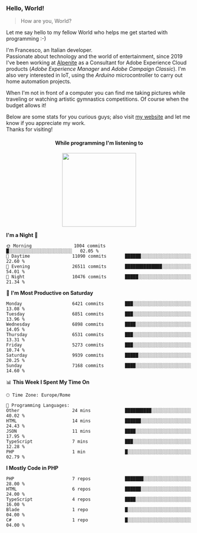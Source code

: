 ### Hello, World!

> How are you, World?

Let me say hello to my fellow World who helps me get started with programming :-)

I'm Francesco, an Italian developer.  
Passionate about technology and the world of entertainment, since 2019 I've been working at [Alpenite](https://www.alpenite.com) as a Consultant for Adobe Experience Cloud products (*Adobe Experience Manager* and *Adobe Campaign Classic*). I'm also very interested in IoT, using the *Arduino* microcontroller to carry out home automation projects.

When I'm not in front of a computer you can find me taking pictures while traveling or watching artistic gymnastics competitions. Of course when the budget allows it!

Below are some stats for you curious guys; also visit [my website](https://www.francescorega.eu) and let me know if you appreciate my work.  
Thanks for visiting!

<div align="center">
  <h4>While programming I'm listening to</h4>
  <a href="https://apps.francescorega.eu/now-playing/11147232609" target="_blank"><img src="https://apps.francescorega.eu/now-playing/11147232609" width="200"></a>
</div>

<!--START_SECTION:waka-->
**I'm a Night 🦉** 

```text
🌞 Morning                1004 commits        █░░░░░░░░░░░░░░░░░░░░░░░░   02.05 % 
🌆 Daytime                11090 commits       ██████░░░░░░░░░░░░░░░░░░░   22.60 % 
🌃 Evening                26511 commits       ██████████████░░░░░░░░░░░   54.01 % 
🌙 Night                  10476 commits       █████░░░░░░░░░░░░░░░░░░░░   21.34 % 
```
📅 **I'm Most Productive on Saturday** 

```text
Monday                   6421 commits        ███░░░░░░░░░░░░░░░░░░░░░░   13.08 % 
Tuesday                  6851 commits        ███░░░░░░░░░░░░░░░░░░░░░░   13.96 % 
Wednesday                6898 commits        ████░░░░░░░░░░░░░░░░░░░░░   14.05 % 
Thursday                 6531 commits        ███░░░░░░░░░░░░░░░░░░░░░░   13.31 % 
Friday                   5273 commits        ███░░░░░░░░░░░░░░░░░░░░░░   10.74 % 
Saturday                 9939 commits        █████░░░░░░░░░░░░░░░░░░░░   20.25 % 
Sunday                   7168 commits        ████░░░░░░░░░░░░░░░░░░░░░   14.60 % 
```


📊 **This Week I Spent My Time On** 

```text
🕑︎ Time Zone: Europe/Rome

💬 Programming Languages: 
Other                    24 mins             ██████████░░░░░░░░░░░░░░░   40.02 % 
HTML                     14 mins             ██████░░░░░░░░░░░░░░░░░░░   24.43 % 
JSON                     11 mins             ████░░░░░░░░░░░░░░░░░░░░░   17.95 % 
TypeScript               7 mins              ███░░░░░░░░░░░░░░░░░░░░░░   12.28 % 
PHP                      1 min               █░░░░░░░░░░░░░░░░░░░░░░░░   02.79 % 
```

**I Mostly Code in PHP** 

```text
PHP                      7 repos             ███████░░░░░░░░░░░░░░░░░░   28.00 % 
HTML                     6 repos             ██████░░░░░░░░░░░░░░░░░░░   24.00 % 
TypeScript               4 repos             ████░░░░░░░░░░░░░░░░░░░░░   16.00 % 
Blade                    1 repo              █░░░░░░░░░░░░░░░░░░░░░░░░   04.00 % 
C#                       1 repo              █░░░░░░░░░░░░░░░░░░░░░░░░   04.00 % 
```




<!--END_SECTION:waka-->
